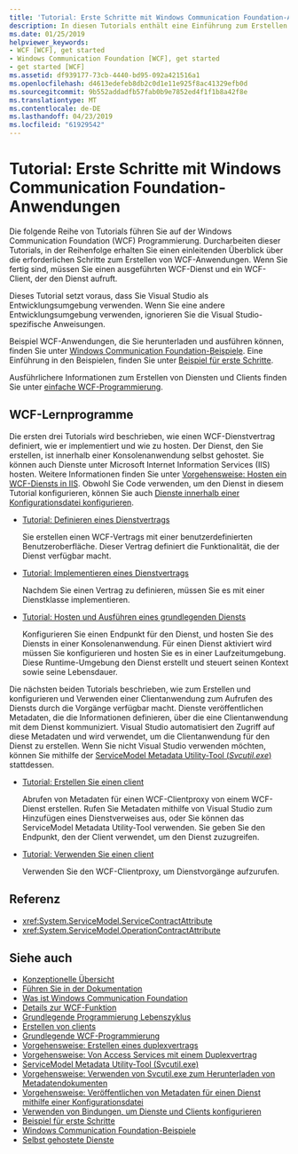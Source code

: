 ```yaml
---
title: 'Tutorial: Erste Schritte mit Windows Communication Foundation-Anwendungen'
description: In diesen Tutorials enthält eine Einführung zum Erstellen von WCF-Anwendungen.
ms.date: 01/25/2019
helpviewer_keywords:
- WCF [WCF], get started
- Windows Communication Foundation [WCF], get started
- get started [WCF]
ms.assetid: df939177-73cb-4440-bd95-092a421516a1
ms.openlocfilehash: d4613edefeb8db2c0d1e11e925f8ac41329efb0d
ms.sourcegitcommit: 9b552addadfb57fab0b9e7852ed4f1f1b8a42f8e
ms.translationtype: MT
ms.contentlocale: de-DE
ms.lasthandoff: 04/23/2019
ms.locfileid: "61929542"
---
```

# <a name="tutorial-get-started-with-windows-communication-foundation-applications"></a>Tutorial: Erste Schritte mit Windows Communication Foundation-Anwendungen
Die folgende Reihe von Tutorials führen Sie auf der Windows Communication Foundation (WCF) Programmierung. Durcharbeiten dieser Tutorials, in der Reihenfolge erhalten Sie einen einleitenden Überblick über die erforderlichen Schritte zum Erstellen von WCF-Anwendungen. Wenn Sie fertig sind, müssen Sie einen ausgeführten WCF-Dienst und ein WCF-Client, der den Dienst aufruft. 

Dieses Tutorial setzt voraus, dass Sie Visual Studio als Entwicklungsumgebung verwenden. Wenn Sie eine andere Entwicklungsumgebung verwenden, ignorieren Sie die Visual Studio-spezifische Anweisungen. 

Beispiel WCF-Anwendungen, die Sie herunterladen und ausführen können, finden Sie unter [Windows Communication Foundation-Beispiele](samples/index.md). Eine Einführung in den Beispielen, finden Sie unter [Beispiel für erste Schritte](samples/getting-started-sample.md).

Ausführlichere Informationen zum Erstellen von Diensten und Clients finden Sie unter [einfache WCF-Programmierung](basic-wcf-programming.md).

## <a name="wcf-tutorials"></a>WCF-Lernprogramme

Die ersten drei Tutorials wird beschrieben, wie einen WCF-Dienstvertrag definiert, wie er implementiert und wie zu hosten. Der Dienst, den Sie erstellen, ist innerhalb einer Konsolenanwendung selbst gehostet. Sie können auch Dienste unter Microsoft Internet Information Services (IIS) hosten. Weitere Informationen finden Sie unter [Vorgehensweise: Hosten ein WCF-Diensts in IIS](feature-details/how-to-host-a-wcf-service-in-iis.md). Obwohl Sie Code verwenden, um den Dienst in diesem Tutorial konfigurieren, können Sie auch [Dienste innerhalb einer Konfigurationsdatei konfigurieren](configuring-services-using-configuration-files.md). 

- [Tutorial: Definieren eines Dienstvertrags](how-to-define-a-wcf-service-contract.md)

    Sie erstellen einen WCF-Vertrags mit einer benutzerdefinierten Benutzeroberfläche. Dieser Vertrag definiert die Funktionalität, die der Dienst verfügbar macht.

- [Tutorial: Implementieren eines Dienstvertrags](how-to-implement-a-wcf-contract.md)

    Nachdem Sie einen Vertrag zu definieren, müssen Sie es mit einer Dienstklasse implementieren.

- [Tutorial: Hosten und Ausführen eines grundlegenden Diensts](how-to-host-and-run-a-basic-wcf-service.md)

    Konfigurieren Sie einen Endpunkt für den Dienst, und hosten Sie des Diensts in einer Konsolenanwendung. Für einen Dienst aktiviert wird müssen Sie konfigurieren und hosten Sie es in einer Laufzeitumgebung. Diese Runtime-Umgebung den Dienst erstellt und steuert seinen Kontext sowie seine Lebensdauer.

Die nächsten beiden Tutorials beschrieben, wie zum Erstellen und konfigurieren und Verwenden einer Clientanwendung zum Aufrufen des Diensts durch die Vorgänge verfügbar macht. Dienste veröffentlichen Metadaten, die die Informationen definieren, über die eine Clientanwendung mit dem Dienst kommuniziert. Visual Studio automatisiert den Zugriff auf diese Metadaten und wird verwendet, um die Clientanwendung für den Dienst zu erstellen. Wenn Sie nicht Visual Studio verwenden möchten, können Sie mithilfe der [ServiceModel Metadata Utility-Tool (*Svcutil.exe*)](servicemodel-metadata-utility-tool-svcutil-exe.md) stattdessen.

- [Tutorial: Erstellen Sie einen client](how-to-create-a-wcf-client.md)

    Abrufen von Metadaten für einen WCF-Clientproxy von einem WCF-Dienst erstellen. Rufen Sie Metadaten mithilfe von Visual Studio zum Hinzufügen eines Dienstverweises aus, oder Sie können das ServiceModel Metadata Utility-Tool verwenden. Sie geben Sie den Endpunkt, den der Client verwendet, um den Dienst zuzugreifen.

- [Tutorial: Verwenden Sie einen client](how-to-use-a-wcf-client.md)

    Verwenden Sie den WCF-Clientproxy, um Dienstvorgänge aufzurufen.

## <a name="reference"></a>Referenz

- <xref:System.ServiceModel.ServiceContractAttribute>
- <xref:System.ServiceModel.OperationContractAttribute>

## <a name="see-also"></a>Siehe auch

- [Konzeptionelle Übersicht](conceptual-overview.md)
- [Führen Sie in der Dokumentation](guide-to-the-documentation.md)
- [Was ist Windows Communication Foundation](whats-wcf.md)
- [Details zur WCF-Funktion](feature-details/index.md)
- [Grundlegende Programmierung Lebenszyklus](basic-programming-lifecycle.md)
- [Erstellen von clients](building-clients.md)
- [Grundlegende WCF-Programmierung](basic-wcf-programming.md)
- [Vorgehensweise: Erstellen eines duplexvertrags](feature-details/how-to-create-a-duplex-contract.md)
- [Vorgehensweise: Von Access Services mit einem Duplexvertrag](feature-details/how-to-access-services-with-a-duplex-contract.md)
- [ServiceModel Metadata Utility-Tool (Svcutil.exe)](servicemodel-metadata-utility-tool-svcutil-exe.md)
- [Vorgehensweise: Verwenden von Svcutil.exe zum Herunterladen von Metadatendokumenten](feature-details/how-to-use-svcutil-exe-to-download-metadata-documents.md)
- [Vorgehensweise: Veröffentlichen von Metadaten für einen Dienst mithilfe einer Konfigurationsdatei](feature-details/how-to-publish-metadata-for-a-service-using-a-configuration-file.md)
- [Verwenden von Bindungen, um Dienste und Clients konfigurieren](using-bindings-to-configure-services-and-clients.md)
- [Beispiel für erste Schritte](samples/getting-started-sample.md)
- [Windows Communication Foundation-Beispiele](samples/index.md)
- [Selbst gehostete Dienste](samples/self-host.md)
